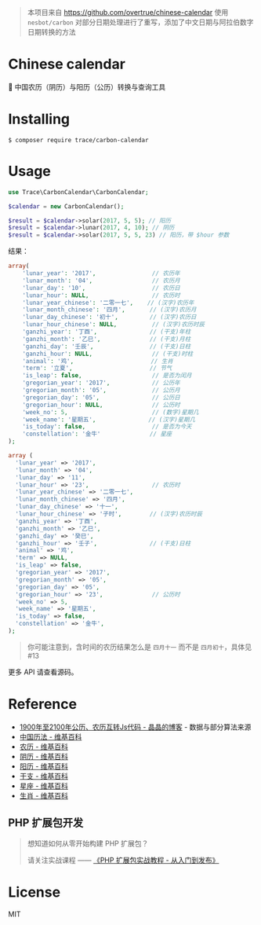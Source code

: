 > 本项目来自 https://github.com/overtrue/chinese-calendar
> 使用 `nesbot/carbon` 对部分日期处理进行了重写，添加了中文日期与阿拉伯数字日期转换的方法
# Chinese calendar

:date: 中国农历（阴历）与阳历（公历）转换与查询工具

# Installing

```shell
$ composer require trace/carbon-calendar
```

# Usage

```php
use Trace\CarbonCalendar\CarbonCalendar;

$calendar = new CarbonCalendar();

$result = $calendar->solar(2017, 5, 5); // 阳历
$result = $calendar->lunar(2017, 4, 10); // 阴历
$result = $calendar->solar(2017, 5, 5, 23) // 阳历，带 $hour 参数

```

结果：

```php
array(
    'lunar_year': '2017',                // 农历年
    'lunar_month': '04',                 // 农历月
    'lunar_day': '10',                   // 农历日
    'lunar_hour': NULL,                  // 农历时
    'lunar_year_chinese': '二零一七',    // (汉字)农历年
    'lunar_month_chinese': '四月',       // (汉字)农历月
    'lunar_day_chinese': '初十',         // (汉字)农历日
    'lunar_hour_chinese': NULL,          // (汉字)农历时辰
    'ganzhi_year': '丁酉',               // (干支)年柱
    'ganzhi_month': '乙巳',              // (干支)月柱
    'ganzhi_day': '壬辰',                // (干支)日柱
    'ganzhi_hour': NULL,                 // (干支)时柱
    'animal': '鸡',                      // 生肖
    'term': '立夏',                      // 节气
    'is_leap': false,                    // 是否为闰月
    'gregorian_year': '2017',            // 公历年
    'gregorian_month': '05',             // 公历月
    'gregorian_day': '05',               // 公历日
    'gregorian_hour': NULL,              // 公历时
    'week_no': 5,                        // (数字)星期几
    'week_name': '星期五',               // (汉字)星期几
    'is_today': false,                   // 是否为今天
    'constellation': '金牛'              // 星座
);

array (
  'lunar_year' => '2017',
  'lunar_month' => '04',
  'lunar_day' => '11',
  'lunar_hour' => '23',                  // 农历时
  'lunar_year_chinese' => '二零一七',
  'lunar_month_chinese' => '四月',
  'lunar_day_chinese' => '十一',
  'lunar_hour_chinese' => '子时',        // (汉字)农历时辰
  'ganzhi_year' => '丁酉',
  'ganzhi_month' => '乙巳',
  'ganzhi_day' => '癸巳',
  'ganzhi_hour' => '壬子',               // (干支)日柱
  'animal' => '鸡',
  'term' => NULL,
  'is_leap' => false,
  'gregorian_year' => '2017',
  'gregorian_month' => '05',
  'gregorian_day' => '05',
  'gregorian_hour' => '23',              // 公历时
  'week_no' => 5,
  'week_name' => '星期五',
  'is_today' => false,
  'constellation' => '金牛',
);
```

> 你可能注意到，含时间的农历结果怎么是 `四月十一` 而不是 `四月初十`，具体见 #13

更多 API 请查看源码。

# Reference

- [1900年至2100年公历、农历互转Js代码 - 晶晶的博客](http://blog.jjonline.cn/userInterFace/173.html) - 数据与部分算法来源
- [中国历法 - 维基百科](https://zh.wikipedia.org/wiki/Category:%E4%B8%AD%E5%9B%BD%E5%8E%86%E6%B3%95)
- [农历 - 维基百科](https://zh.wikipedia.org/wiki/%E8%BE%B2%E6%9B%86)
- [阴历 - 维基百科](https://zh.wikipedia.org/wiki/%E9%98%B4%E5%8E%86)
- [阳历 - 维基百科](https://zh.wikipedia.org/wiki/%E9%98%B3%E5%8E%86)
- [干支 - 维基百科](https://zh.wikipedia.org/wiki/%E5%B9%B2%E6%94%AF)
- [星座 - 维基百科](https://zh.wikipedia.org/wiki/%E6%98%9F%E5%BA%A7)
- [生肖 - 维基百科](https://zh.wikipedia.org/wiki/%E7%94%9F%E8%82%96)

## PHP 扩展包开发

> 想知道如何从零开始构建 PHP 扩展包？
>
> 请关注实战课程 —— [《PHP 扩展包实战教程 - 从入门到发布》](https://learnku.com/courses/creating-package)

# License

MIT
